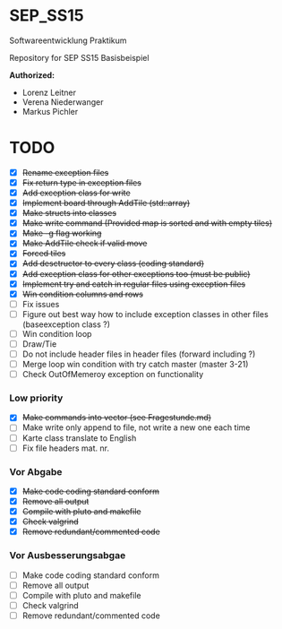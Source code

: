 # SEP_SS15
Softwareentwicklung Praktikum

Repository for SEP SS15 Basisbeispiel

**Authorized:**
* Lorenz Leitner
* Verena Niederwanger
* Markus Pichler

# TODO
- [x] ~~Rename exception files~~
- [x] ~~Fix return type in exception files~~
- [x] ~~Add exception class for write~~
- [x] ~~Implement board through AddTile (std::array)~~
- [x] ~~Make structs into classes~~
- [x] ~~Make write command (Provided map is sorted and with empty tiles)~~
- [x] ~~Make -g flag working~~
- [x] ~~Make AddTile check if valid move~~
- [x] ~~Forced tiles~~
- [x] ~~Add desctructor to every class (coding standard)~~
- [x] ~~Add exception class for other exceptions too (must be public)~~
- [x] ~~Implement try and catch in regular files using exception files~~
- [x] ~~Win condition columns and rows~~
- [ ] Fix issues
- [ ] Figure out best way how to include exception classes in other files (baseexception class ?)
- [ ] Win condition loop
- [ ] Draw/Tie
- [ ] Do not include header files in header files (forward including ?)
- [ ] Merge loop win condition with try catch master (master 3-21)
- [ ] Check OutOfMemeroy exception on functionality

### Low priority
- [x] ~~Make commands into vector (see Fragestunde.md)~~
- [ ] Make write only append to file, not write a new one each time
- [ ] Karte class translate to English
- [ ] Fix file headers mat. nr.

### Vor Abgabe
- [x] ~~Make code coding standard conform~~
- [x] ~~Remove all output~~
- [x] ~~Compile with pluto and makefile~~
- [x] ~~Check valgrind~~
- [x] ~~Remove redundant/commented code~~

### Vor Ausbesserungsabgae
- [ ] Make code coding standard conform
- [ ] Remove all output
- [ ] Compile with pluto and makefile
- [ ] Check valgrind
- [ ] Remove redundant/commented code
